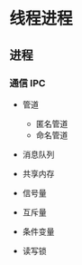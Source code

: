 # 线程进程





## 进程



### 通信 IPC

- 管道

    - 匿名管道
    - 命名管道

- 消息队列
- 共享内存
- 信号量
- 互斥量
- 条件变量
- 读写锁





